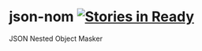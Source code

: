 # json-nom [![Stories in Ready](https://badge.waffle.io/proidiot/json-nom.png?label=ready&title=Ready)](https://waffle.io/proidiot/json-nom)
JSON Nested Object Masker
